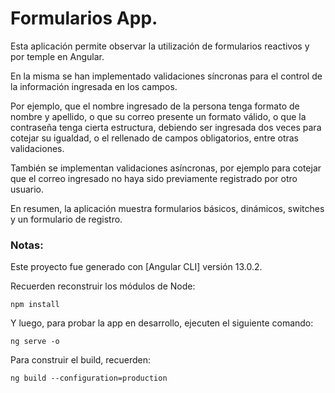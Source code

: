 # Formularios App.

Esta aplicación permite observar la utilización de formularios reactivos y por temple en Angular.

En la misma se han implementado validaciones síncronas para el control de la información ingresada en los campos. 

Por ejemplo, que el nombre ingresado de la persona tenga formato de nombre y apellido, o que su correo presente un formato válido, o que la contraseña tenga cierta estructura, debiendo ser ingresada dos veces para cotejar su igualdad, o el rellenado de campos obligatorios, entre otras validaciones.

También se implementan validaciones asíncronas, por ejemplo para cotejar que el correo ingresado no haya sido previamente registrado por otro usuario.

En resumen, la aplicación muestra formularios básicos, dinámicos, switches y un formulario de registro.

### Notas:

Este proyecto fue generado con [Angular CLI] versión 13.0.2.

Recuerden reconstruir los módulos de Node:

```
npm install
```

Y luego, para probar la app en desarrollo, ejecuten el siguiente comando:

```
ng serve -o
```

Para construir el build, recuerden:

```
ng build --configuration=production
```
